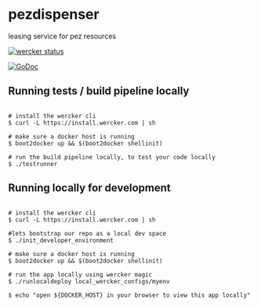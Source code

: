 # pezdispenser
leasing service for pez resources

[![wercker status](https://app.wercker.com/status/98966ab2a9c4035ef694b4267e43c719/s/master "wercker status")](https://app.wercker.com/project/bykey/98966ab2a9c4035ef694b4267e43c719)

[![GoDoc](https://godoc.org/github.com/pivotal-pez/pezdispenser?status.png)](http://godoc.org/github.com/pivotal-pez/pezdispenser)



## Running tests / build pipeline locally

```

# install the wercker cli
$ curl -L https://install.wercker.com | sh

# make sure a docker host is running
$ boot2docker up && $(boot2docker shellinit)

# run the build pipeline locally, to test your code locally
$ ./testrunner

```


## Running locally for development

```

# install the wercker cli
$ curl -L https://install.wercker.com | sh

#lets bootstrap our repo as a local dev space
$ ./init_developer_environment

# make sure a docker host is running
$ boot2docker up && $(boot2docker shellinit)

# run the app locally using wercker magic
$ ./runlocaldeploy local_wercker_configs/myenv

$ echo "open ${DOCKER_HOST} in your browser to view this app locally"

```

